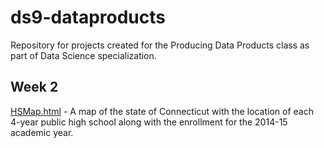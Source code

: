 # ds9-dataproducts
Repository for projects created for the Producing Data Products class as part of Data Science specialization.
## Week 2
[HSMap.html](https://cstietzel.github.io/ds9-dataproducts/wk2-map/HSMap.html) -  A map of the state of Connecticut with the location of each 4-year public high school along with the enrollment for the 2014-15 academic year.
